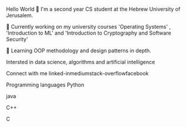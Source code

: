 Hello World 👋
I'm a second year CS student at the Hebrew University of Jerusalem.

🥊 Currently working on my university courses 'Operating Systems' , 'Introduction to ML' and 'Introduction to Cryptography and Software Security'

🌱 Learning OOP methodology and design patterns in depth.

Intersted in data science, algorithms and artificial intelligence

Connect with me
linked-inmediumstack-overflowfacebook


Programming languages
Python

java

C++

C



